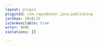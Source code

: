 ```yaml
---
layout: plugin
pluginId: com.rapidminer.java-publishing
jarSha1: INVALID
isJarAvailable: true
error: NONE
violations: []

---
```

